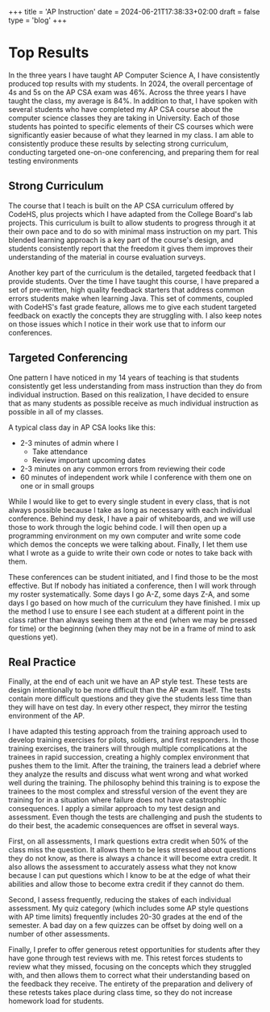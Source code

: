 +++
title = 'AP Instruction'
date = 2024-06-21T17:38:33+02:00
draft = false
type = 'blog'
+++

# Top Results

In the three years I have taught AP Computer Science A, I have consistently
produced top results with my students. In 2024, the overall percentage of 4s
and 5s on the AP CSA exam was 46%. Across the three years I have taught the
class, my average is 84%. In addition to that, I have spoken with several
students who have completed my AP CSA course about the computer science classes
they are taking in University. Each of those students has pointed to specific
elements of their CS courses which were significantly easier because of what
they learned in my class. I am able to consistently produce these results by
selecting strong curriculum, conducting targeted one-on-one conferencing, and
preparing them for real testing environments

## Strong Curriculum

The course that I teach is built on the AP CSA curriculum offered by CodeHS,
plus projects which I have adapted from the College Board's lab projects. This
curriculum is built to allow students to progress through it at their own pace
and to do so with minimal mass instruction on my part. This blended learning
approach is a key part of the course's design, and students consistently report
that the freedom it gives them improves their understanding of the material in
course evaluation surveys.

Another key part of the curriculum is the detailed, targeted feedback that I
provide students. Over the time I have taught this course, I have prepared a
set of pre-written, high quality feedback starters that address common errors
students make when learning Java. This set of comments, coupled with CodeHS's
fast grade feature, allows me to give each student targeted feedback on exactly
the concepts they are struggling with. I also keep notes on those issues which
I notice in their work use that to inform our conferences.

## Targeted Conferencing

One pattern I have noticed in my 14 years of teaching is that students
consistently get less understanding from mass instruction than they do from
individual instruction. Based on this realization, I have decided to ensure
that as many students as possible receive as much individual instruction as
possible in all of my classes.

A typical class day in AP CSA looks like this:

- 2-3 minutes of admin where I
  - Take attendance
  - Review important upcoming dates
- 2-3 minutes on any common errors from reviewing their code
- 60 minutes of independent work while I conference with them one on one or in small groups

While I would like to get to every single student in every class, that is not
always possible because I take as long as necessary with each individual
conference. Behind my desk, I have a pair of whiteboards, and we will use those
to work through the logic behind code. I will then open up a programming
environment on my own computer and write some code which demos the concepts we
were talking about. Finally, I let them use what I wrote as a guide to write
their own code or notes to take back with them.

These conferences can be student initiated, and I find those to be the most
effective. But If nobody has initiated a conference, then I will work through
my roster systematically. Some days I go A-Z, some days Z-A, and some days I go
based on how much of the curriculum they have finished. I mix up the method I
use to ensure I see each student at a different point in the class rather than
always seeing them at the end (when we may be pressed for time) or the
beginning (when they may not be in a frame of mind to ask questions yet).

## Real Practice

Finally, at the end of each unit we have an AP style test. These tests are
design intentionally to be more difficult than the AP exam itself. The tests
contain more difficult questions and they give the students less time than they
will have on test day. In every other respect, they mirror the testing
environment of the AP.

I have adapted this testing approach from the training approach used to develop
training exercises for pilots, soldiers, and first responders. In those
training exercises, the trainers will through multiple complications at the
trainees in rapid succession, creating a highly complex environment that pushes
them to the limit. After the training, the trainers lead a debrief where they
analyze the results and discuss what went wrong and what worked well during the
training. The philosophy behind this training is to expose the trainees to the
most complex and stressful version of the event they are training for in a
situation where failure does not have catastrophic consequences. I apply a
similar approach to my test design and assessment. Even though the tests are
challenging and push the students to do their best, the academic consequences
are offset in several ways.

First, on all assessments, I mark questions extra credit when 50% of the class
miss the question. It allows them to be less stressed about questions they do
not know, as there is always a chance it will become extra credit. It also
allows the assessment to accurately assess what they not know because I can put
questions which I know to be at the edge of what their abilities and allow
those to become extra credit if they cannot do them.

Second, I assess frequently, reducing the stakes of each individual assessment.
My quiz category (which includes some AP style questions with AP time limits)
frequently includes 20-30 grades at the end of the semester. A bad day on a few
quizzes can be offset by doing well on a number of other assessments.

Finally, I prefer to offer generous retest opportunities for students after
they have gone through test reviews with me. This retest forces students to
review what they missed, focusing on the concepts which they struggled with,
and then allows them to correct what their understanding based on the feedback
they receive. The entirety of the preparation and delivery of these retests
takes place during class time, so they do not increase homework load for
students.

